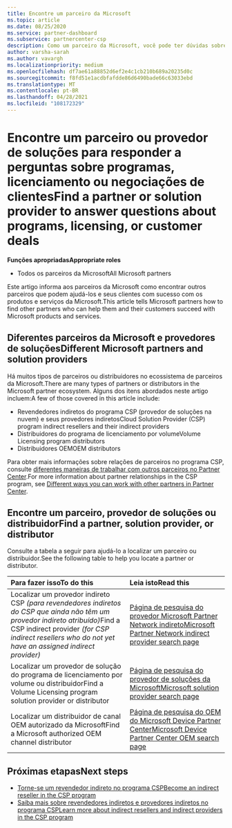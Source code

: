 ```yaml
---
title: Encontre um parceiro da Microsoft
ms.topic: article
ms.date: 08/25/2020
ms.service: partner-dashboard
ms.subservice: partnercenter-csp
description: Como um parceiro da Microsoft, você pode ter dúvidas sobre como ajudar seus clientes ou programas específicos. Encontre outros parceiros que possam ajudar.
author: varsha-sarah
ms.author: vavargh
ms.localizationpriority: medium
ms.openlocfilehash: df7ae61a88852d6ef2e4c1cb210b689a20235d0c
ms.sourcegitcommit: f8fd51e1acdbfafdde86d6490bade66c63033ebd
ms.translationtype: MT
ms.contentlocale: pt-BR
ms.lasthandoff: 04/28/2021
ms.locfileid: "108172329"
---
```

# <a name="find-a-partner-or-solution-provider-to-answer-questions-about-programs-licensing-or-customer-deals"></a><span data-ttu-id="43fea-104">Encontre um parceiro ou provedor de soluções para responder a perguntas sobre programas, licenciamento ou negociações de clientes</span><span class="sxs-lookup"><span data-stu-id="43fea-104">Find a partner or solution provider to answer questions about programs, licensing, or customer deals</span></span> 

<span data-ttu-id="43fea-105">**Funções apropriadas**</span><span class="sxs-lookup"><span data-stu-id="43fea-105">**Appropriate roles**</span></span>

- <span data-ttu-id="43fea-106">Todos os parceiros da Microsoft</span><span class="sxs-lookup"><span data-stu-id="43fea-106">All Microsoft partners</span></span>

<span data-ttu-id="43fea-107">Este artigo informa aos parceiros da Microsoft como encontrar outros parceiros que podem ajudá-los e seus clientes com sucesso com os produtos e serviços da Microsoft.</span><span class="sxs-lookup"><span data-stu-id="43fea-107">This article tells Microsoft partners how to find other partners who can help them and their customers succeed with Microsoft products and services.</span></span>

## <a name="different-microsoft-partners-and-solution-providers"></a><span data-ttu-id="43fea-108">Diferentes parceiros da Microsoft e provedores de soluções</span><span class="sxs-lookup"><span data-stu-id="43fea-108">Different Microsoft partners and solution providers</span></span>

<span data-ttu-id="43fea-109">Há muitos tipos de parceiros ou distribuidores no ecossistema de parceiros da Microsoft.</span><span class="sxs-lookup"><span data-stu-id="43fea-109">There are many types of partners or distributors in the Microsoft partner ecosystem.</span></span> <span data-ttu-id="43fea-110">Alguns dos itens abordados neste artigo incluem:</span><span class="sxs-lookup"><span data-stu-id="43fea-110">A few of those covered in this article include:</span></span>

- <span data-ttu-id="43fea-111">Revendedores indiretos do programa CSP (provedor de soluções na nuvem) e seus provedores indiretos</span><span class="sxs-lookup"><span data-stu-id="43fea-111">Cloud Solution Provider (CSP) program indirect resellers and their indirect providers</span></span>
- <span data-ttu-id="43fea-112">Distribuidores do programa de licenciamento por volume</span><span class="sxs-lookup"><span data-stu-id="43fea-112">Volume Licensing program distributors</span></span>
- <span data-ttu-id="43fea-113">Distribuidores OEM</span><span class="sxs-lookup"><span data-stu-id="43fea-113">OEM distributors</span></span>

<span data-ttu-id="43fea-114">Para obter mais informações sobre relações de parceiros no programa CSP, consulte [diferentes maneiras de trabalhar com outros parceiros no Partner Center](work-with-other-partners.md).</span><span class="sxs-lookup"><span data-stu-id="43fea-114">For more information about partner relationships in the CSP program, see [Different ways you can work with other partners in Partner Center](work-with-other-partners.md).</span></span>

## <a name="find-a-partner-solution-provider-or-distributor"></a><span data-ttu-id="43fea-115">Encontre um parceiro, provedor de soluções ou distribuidor</span><span class="sxs-lookup"><span data-stu-id="43fea-115">Find a partner, solution provider, or distributor</span></span>

<span data-ttu-id="43fea-116">Consulte a tabela a seguir para ajudá-lo a localizar um parceiro ou distribuidor.</span><span class="sxs-lookup"><span data-stu-id="43fea-116">See the following table to help you locate a partner or distributor.</span></span>

|<span data-ttu-id="43fea-117">Para fazer isso</span><span class="sxs-lookup"><span data-stu-id="43fea-117">To do this</span></span>  | <span data-ttu-id="43fea-118">Leia isto</span><span class="sxs-lookup"><span data-stu-id="43fea-118">Read this</span></span>  |
|:------------------|:--------------- |
|<span data-ttu-id="43fea-119">Localizar um provedor indireto CSP *(para revendedores indiretos do CSP que ainda não têm um provedor indireto atribuído)*</span><span class="sxs-lookup"><span data-stu-id="43fea-119">Find a CSP indirect provider *(for CSP indirect resellers who do not yet have an assigned indirect provider)*</span></span> | [<span data-ttu-id="43fea-120">Página de pesquisa do provedor Microsoft Partner Network indireto</span><span class="sxs-lookup"><span data-stu-id="43fea-120">Microsoft Partner Network indirect provider search page</span></span>](https://partner.microsoft.com/membership/cloud-solution-provider/find-a-provider)  |
|<span data-ttu-id="43fea-121">Localizar um provedor de solução do programa de licenciamento por volume ou distribuidor</span><span class="sxs-lookup"><span data-stu-id="43fea-121">Find a Volume Licensing program solution provider or distributor</span></span>  | [<span data-ttu-id="43fea-122">Página de pesquisa do provedor de soluções da Microsoft</span><span class="sxs-lookup"><span data-stu-id="43fea-122">Microsoft solution provider search page</span></span>](https://www.microsoft.com/solution-providers/home)  |
|<span data-ttu-id="43fea-123">Localizar um distribuidor de canal OEM autorizado da Microsoft</span><span class="sxs-lookup"><span data-stu-id="43fea-123">Find a Microsoft authorized OEM channel distributor</span></span>  | [<span data-ttu-id="43fea-124">Página de pesquisa do OEM do Microsoft Device Partner Center</span><span class="sxs-lookup"><span data-stu-id="43fea-124">Microsoft Device Partner Center OEM search page</span></span>](https://devicepartner.microsoft.com/connect/distributor)  |

## <a name="next-steps"></a><span data-ttu-id="43fea-125">Próximas etapas</span><span class="sxs-lookup"><span data-stu-id="43fea-125">Next steps</span></span>

- [<span data-ttu-id="43fea-126">Torne-se um revendedor indireto no programa CSP</span><span class="sxs-lookup"><span data-stu-id="43fea-126">Become an indirect reseller in the CSP program</span></span>](https://partner.microsoft.com/licensing)
- [<span data-ttu-id="43fea-127">Saiba mais sobre revendedores indiretos e provedores indiretos no programa CSP</span><span class="sxs-lookup"><span data-stu-id="43fea-127">Learn more about indirect resellers and indirect providers in the CSP program</span></span>](work-with-other-partners.md)